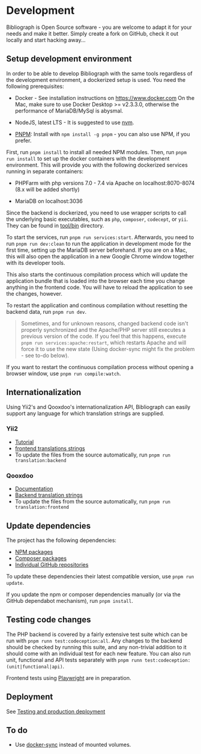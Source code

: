 # Development

Bibliograph is Open Source software - you are welcome to adapt
it for your needs and make it better. Simply create a fork
on GitHub, check it out locally and start hacking away...

## Setup development environment

In order to be able to develop Bibliograph with the same
tools regardless of the development environment, a dockerized
setup is used. You need the following prerequisites:

 - Docker - See installation instructions on https://www.docker.com
   On the Mac, make sure to use Docker Desktop >= v2.3.3.0, otherwise
   the performance of MariaDB/MySql is abysmal.
   
 - NodeJS, latest LTS - It is suggested to use [nvm](https://github.com/nvm-sh/nvm).
   
 - [PNPM](https://github.com/pnpm/pnpm): Install with `npm
   install -g pnpm` - you can also use NPM, if you prefer.
 
First, run `pnpm install` to install all needed NPM modules.
Then, run `pnpm run install` to set up the docker containers
with the development environment. This will provide you with the
following dockerized services running in separate containers:

 - PHPFarm with php versions 7.0 - 7.4 via Apache on localhost:8070-8074 (8.x will be added shortly) 
   
 - MariaDB on localhost:3036

Since the backend is dockerized, you need to use wrapper scripts to
call the underlying basic executables, such as `php`, `composer`,
`codecept`, or `yii`. They can be found in [tool/bin](tool/bin) directory.
 
To start the services, run `pnpm run services:start`. Afterwards,
you need to run `pnpm run dev:clean` to run the application in
development mode for the first time, setting up the MariaDB server
beforehand. If you are on a Mac, this will also open the application
in a new Google Chrome window together with its developer tools.

This also starts the continuous compilation process which will
update the application bundle that is loaded into the browser
each time you change anything in the frontend code. You will
have to reload the application to see the changes, however.

To restart the application and continous compilation without
resetting the backend data, run `pnpm run dev`.

> Sometimes, and for unknown reasons, changed backend code isn't
properly synchronized and the Apache/PHP server still executes a previous
version of the code. If you feel that this happens, execute `pnpm run
services:apache:restart`, which restarts Apache and will force it to use
the new state (Using docker-sync might fix the problem - see to-do below).

If you want to restart the continuous compilation process
without opening a browser window, use `pnpm run compile:watch`.

## Internationalization

Using Yii2's and Qooxdoo's internationalization API, Bibliograph can
easily support any language for which translation strings are supplied. 

### Yii2
- [Tutorial](https://www.yiiframework.com/doc/guide/2.0/en/tutorial-i18n)
- [frontend translations strings](src/client/bibliograph/source/translation)
- To update the files from the source automatically, run `pnpm run translation:backend` 
  
### Qooxdoo
- [Documentation](https://qooxdoo.org/documentation/6.0/#/development/howto/internationalization)
- [Backend translation strings](/src/server/messages/)
- To update the files from the source automatically, run `pnpm run translation:frontend`

## Update dependencies

The project has the following dependencies:

- [NPM packages](/package.json)
- [Composer packages](/src/server/composer.json)
- [Individual GitHub repositories](/src/lib)

To update these dependencies their latest compatible version, use `pnpm run update`.

If you update the npm or composer dependencies manually (or via the GitHub
dependabot mechanism), run `pnpm install`.

## Testing code changes

The PHP backend is covered by a fairly extensive test suite which can be run with
`pnpm runn test:codeception:all`. Any changes to the backend should be checked by
running this suite, and any non-trivial addition to it should come with an individual
test for each new feature. You can also run unit, functional and API tests separately
with `pnpm runn test:codeception:(unit|functional|api)`.

Frontend tests using [Playwright](https://playwright.dev/) are in preparation. 

## Deployment

See [Testing and production deployment](./deployment.md) 

## To do
 - Use [docker-sync](https://docker-sync.readthedocs.io/en/latest/getting-started/installation.html) instead of mounted volumes.
